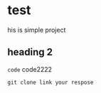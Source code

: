 # test

his is simple project

 ## heading 2
 
 ` code `
 code2222
 ```
 git clone link your respose
 
 ```
